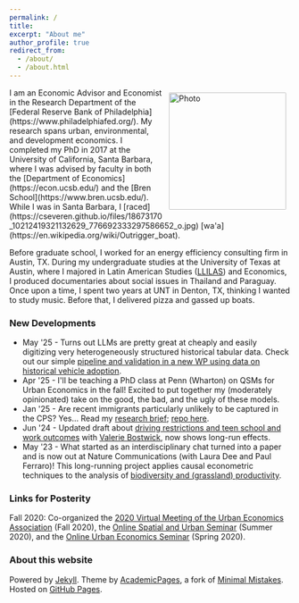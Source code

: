 ```yaml
---
permalink: /
title:
excerpt: "About me"
author_profile: true
redirect_from:
  - /about/
  - /about.html
---
```



<img align="right" src="https://cseveren.github.io/images/ChrisSeveren_UCSB_082016.jpg" alt="Photo" style="width: 210px; border-radius: 10px; padding: 8px 8px 8px 8px"/>
I am an Economic Advisor and Economist in the Research Department of the [Federal Reserve Bank of Philadelphia](https://www.philadelphiafed.org/). My research spans urban, environmental, and development economics. I completed my PhD in 2017 at the University of California, Santa Barbara, where I was advised by faculty in both the [Department of Economics](https://econ.ucsb.edu/) and the [Bren School](https://www.bren.ucsb.edu/). While I was in Santa Barbara, I [raced](https://cseveren.github.io/files/18673170_10212419321132629_776692333297586652_o.jpg) [wa'a](https://en.wikipedia.org/wiki/Outrigger_boat).

Before graduate school, I worked for an energy efficiency consulting firm in Austin, TX. During my undergraduate studies at the University of Texas at Austin, where I majored in Latin American Studies ([LLILAS](https://liberalarts.utexas.edu/llilas/)) and Economics, I produced documentaries about social issues in Thailand and Paraguay. Once upon a time, I spent two years at UNT in Denton, TX, thinking I wanted to study music. Before that, I delivered pizza and gassed up boats.

### New Developments

* May '25 - Turns out LLMs are pretty great at cheaply and easily digitizing very heterogeneously structured historical tabular data. Check out our simple [pipeline and validation in a new WP using data on historical vehicle adoption](https://cseveren.github.io/files/Hist_LLM.pdf).
* Apr '25 - I'll be teaching a PhD class at Penn (Wharton) on QSMs for Urban Economics in the fall! Excited to put together my (moderately opinionated) take on the good, the bad, and the ugly of these models.
* Jan '25 - Are recent immigrants particularly unlikely to be captured in the CPS? Yes... Read my [research brief](https://www.philadelphiafed.org/the-economy/macroeconomics/delayed-sampling-of-recent-immigrants-in-the-current-population-survey); [repo here](https://github.com/cseveren/upweighting-recent-immigrants). 
* Jun '24 - Updated draft about [driving restrictions and teen school and work outcomes](https://cseveren.github.io/files/driving_dropouts_draft.pdf) with [Valerie Bostwick](https://vkbostwick.weebly.com/), now shows long-run effects.
* May '23 - What started as an interdisciplinary chat turned into a paper and is now out at Nature Communications (with Laura Dee and Paul Ferraro)! This long-running project applies causal econometric techniques to the analysis of [biodiversity and (grassland) productivity](https://www.nature.com/articles/s41467-023-37194-5).


### Links for Posterity
Fall 2020: Co-organized the [2020 Virtual Meeting of the Urban Economics Association](http://www.urbaneconomics.org/meetings/virtual2020/) (Fall 2020), the [Online Spatial and Urban Seminar](https://osus.info) (Summer 2020), and the [Online Urban Economics Seminar](https://sites.google.com/view/urban-econ-online) (Spring 2020).



### About this website
Powered by [Jekyll](http://jekyllrb.com). Theme by [AcademicPages](https://github.com/academicpages/academicpages.github.io), a fork of [Minimal Mistakes](https://mademistakes.com/work/minimal-mistakes-jekyll-theme/). Hosted on [GitHub Pages](https://pages.github.com/).

<!-- Powered by <a href="http://jekyllrb.com" rel="nofollow">Jekyll</a> &amp; <a href="https://github.com/academicpages/academicpages.github.io">AcademicPages</a>, a fork of <a href="https://mademistakes.com/work/minimal-mistakes-jekyll-theme/" rel="nofollow">Minimal Mistakes</a>. Hosted on GitHub Pages. -->
